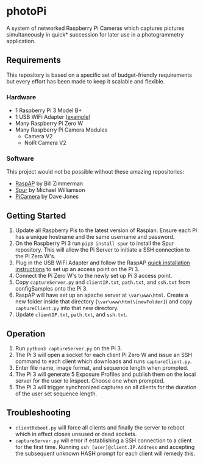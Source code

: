 # photoPi
A system of networked Raspberry Pi Cameras which captures pictures simultaneously in quick\* succession for later use in a photogrammetry application.

## Requirements
This repository is based on a specific set of budget-friendly requirements but every effort has been made to keep it scalable and flexible.
### Hardware
- 1 Raspberry Pi 3 Model B+
- 1 USB WiFi Adapter ([example](https://www.amazon.com/gp/product/B003MTTJOY/ref=ppx_yo_dt_b_asin_title_o03_s00?ie=UTF8&psc=1))
- Many Raspberry Pi Zero W
- Many Raspberry Pi Camera Modules
  - Camera V2
  - NoIR Camera V2
### Software
This project would not be possible without these amazing repositories:
- [RaspAP](https://github.com/billz/raspap-webgui) by Bill Zimmerman
- [Spur](https://github.com/mwilliamson/spur.py) by Michael Williamson
- [PiCamera](https://github.com/waveform80/picamera) by Dave Jones

## Getting Started
1. Update all Raspberry Pis to the latest version of Raspian.  Ensure each Pi has a unique hostname and the same username and password.
2. On the Raspberry Pi 3 run `pip3 install spur` to install the Spur repository.  This will allow the Pi Server to initiate a SSH connection to the Pi Zero W's.
3. Plug in the USB WiFi Adapter and follow the RaspAP [quick installation instructions](https://github.com/billz/raspap-webgui#prerequisites) to set up an access point on the Pi 3.
4. Connect the Pi Zero W's to the newly set up Pi 3 access point.
5. Copy `captureServer.py` and `clientIP.txt`, `path.txt`, and `ssh.txt` from configSamples onto the Pi 3.
6. RaspAP will have set up an apache server at `\var\www\html`.  Create a new folder inside that directory (`\var\www\html\[newFolder]`) and copy `captureClient.py` into that new directory.
7. Update `clientIP.txt`, `path.txt`, and `ssh.txt`.

## Operation
1. Run `python3 captureServer.py` on the Pi 3.
2. The Pi 3 will open a socket for each client Pi Zero W and issue an SSH command to each client which downloads and runs `captureClient.py`.
3. Enter file name, image format, and sequence length when prompted.
4. The Pi 3 will generate 5 Exposure Profiles and publish them on the local server for the user to inspect.  Choose one when prompted.
5. The Pi 3 will trigger synchronized captures on all clients for the duration of the user set sequence length.

## Troubleshooting
 -  `clientReboot.py` will force all clients and finally the server to reboot which in effect closes unsused or dead sockets.
 - `captureServer.py` will error if establishing a SSH connection to a client for the first time.  Running `ssh [user]@client.IP.Address` and accepting the subsequent unknown HASH prompt for each client will remedy this.
